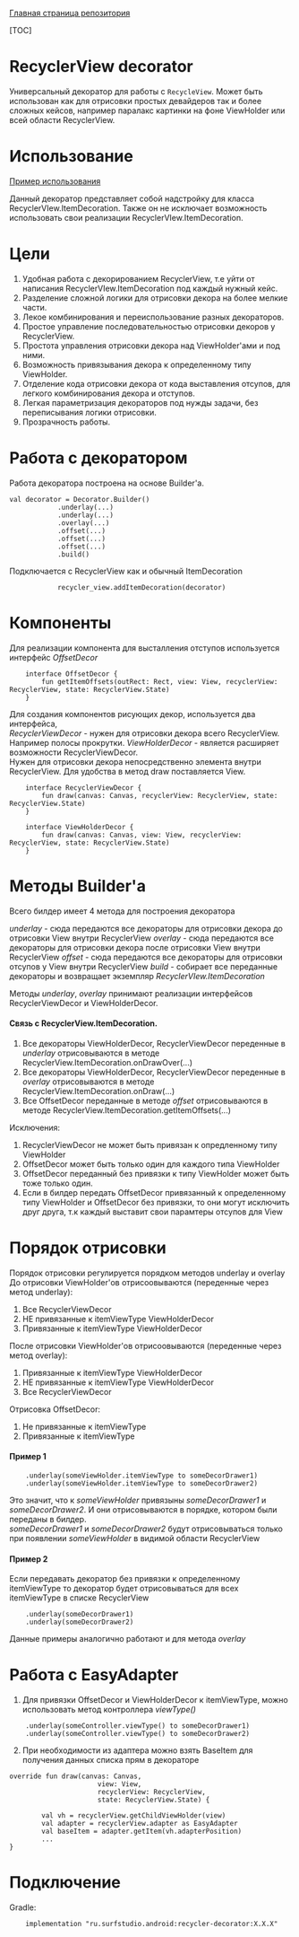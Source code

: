 [Главная страница репозитория](../docs/main.md)

[TOC]

# RecyclerView decorator

Универсальный декоратор для работы с `RecycleView`.
Может быть использован как для отрисовки простых девайдеров так и более сложных кейсов, например паралакс картинки на фоне ViewHolder или всей области RecyclerView.

# Использование
[Пример использования](../recycler-decorator-sample)

Данный декоратор представляет собой надстройку для класса RecyclerVIew.ItemDecoration.
Также он не исключает возможность использовать свои реализации RecyclerVIew.ItemDecoration.

# Цели
1. Удобная работа с декорированием RecyclerView, т.е уйти от написания RecyclerVIew.ItemDecoration под каждый нужный кейс.
2. Разделение сложной логики для отрисовки декора на более мелкие части.
3. Лекое комбинирования и переиспользование разных декораторов.
4. Простое управление последовательностью отрисовки декоров у RecyclerView.
5. Простота управления отрисовки декора над ViewHolder'ами и под ними.
6. Возможность привязывания декора к определенному типу ViewHolder.
7. Отделение кода отрисовки декора от кода выставления отсупов, для легкого комбинирования декора и отступов.
8. Легкая параметризация декораторов под нужды задачи, без переписывания логики отрисовки.
9. Прозрачность работы.

# Работа с декоратором

Работа декоратора построена на основе Builder'a.

```
val decorator = Decorator.Builder()
            .underlay(...)
            .underlay(...)
            .overlay(...)
            .offset(...)
            .offset(...)
            .offset(...)
            .build()
```

Подключается с RecyclerView как и обычный ItemDecoration

```
            recycler_view.addItemDecoration(decorator)
```
# Компоненты

Для реализации компонента для высталления отступов используется интерфейс *OffsetDecor*

```
    interface OffsetDecor {
        fun getItemOffsets(outRect: Rect, view: View, recyclerView: RecyclerView, state: RecyclerView.State)
    }
```

Для создания компонентов рисующих декор, используется два интерфейса,  
*RecyclerViewDecor* - нужен для отрисовки декора всего RecyclerView. Например полосы прокрутки.
*ViewHolderDecor* - является расширяет возможности RecyclerViewDecor.  
Нужен для отрисовки декора непосредственно элемента внутри RecyclerView. Для удобства в метод draw поставляется View.
```
    interface RecyclerViewDecor {
        fun draw(canvas: Canvas, recyclerView: RecyclerView, state: RecyclerView.State)
    }
```
```
    interface ViewHolderDecor {
        fun draw(canvas: Canvas, view: View, recyclerView: RecyclerView, state: RecyclerView.State)
    }
```
# Методы Builder'a

Всего билдер имеет 4 метода для построения декоратора

*underlay* - сюда передаются все декораторы для отрисовки декора до отрисовки View внутри RecyclerView
*overlay* - сюда передаются все декораторы для отрисовки декора после отрисовки View внутри RecyclerView
*offset* - сюда передаются все декораторы для отрисовки отсупов у View внутри RecyclerView
*build* -  собирает все переданные декораторы и возвращает экземпляр *RecyclerVIew.ItemDecoration*

Методы *underlay*, *overlay* принимают реализации интерфейсов RecyclerViewDecor и ViewHolderDecor.

#### Связь с RecyclerView.ItemDecoration.
1. Все декораторы ViewHolderDecor, RecyclerViewDecor переденные в *underlay* отрисовываются в методе RecyclerView.ItemDecoration.onDrawOver(...)
2. Все декораторы ViewHolderDecor, RecyclerViewDecor переденные в *overlay* отрисовываются в методе RecyclerView.ItemDecoration.onDraw(...)
3. Все OffsetDecor переданные в методе *offset* отрисовываются в методе RecyclerView.ItemDecoration.getItemOffsets(...)

Исключения:
1. RecyclerViewDecor не может быть привязан к опредленному типу ViewHolder
2. OffsetDecor может быть только один для каждого типа ViewHolder
3. OffsetDecor переданный без привязки к типу ViewHolder может быть тоже только один.
4. Если в билдер передать OffsetDecor привязанный к определенному типу ViewHolder и OffsetDecor без привязки, то они могут исключить друг друга, т.к каждый выставит свои парамтеры отсупов для View


# Порядок отрисовки
Порядок отрисовки регулируется порядком методов underlay и overlay
До отрисовки ViewHolder'ов отрисоовываются (переденные через метод underlay):
1. Все RecyclerViewDecor
2. НЕ привязанные к itemViewType ViewHolderDecor
3. Привязанные к itemViewType ViewHolderDecor

После отрисовки ViewHolder'ов отрисоовываются (переденные через метод overlay):
1. Привязанные к itemViewType ViewHolderDecor
2. НЕ привязанные к itemViewType ViewHolderDecor
3. Все RecyclerViewDecor

Отрисовка OffsetDecor:
1. Не привязанные к itemViewType
2. Привязанные к itemViewType
#### Пример 1
```
    .underlay(someViewHolder.itemViewType to someDecorDrawer1)
    .underlay(someViewHolder.itemViewType to someDecorDrawer2)
```
Это значит, что к *someViewHolder* привязыны *someDecorDrawer1* и *someDecorDrawer2*. И они отрисовываются в порядке, котором были переданы в билдер.  
*someDecorDrawer1* и *someDecorDrawer2* будут отрисовываться только при появлении *someViewHolder* в видимой области RecyclerView

#### Пример 2
Если передавать декоратор без привязки к определенному itemViewType то декоратор будет отрисовываться для всех itemViewType в списке RecyclerView
```
    .underlay(someDecorDrawer1)
    .underlay(someDecorDrawer2)
```
Данные примеры аналогично работают и для метода *overlay*


# Работа с EasyAdapter
1. Для привязки OffsetDecor и ViewHolderDecor к itemViewType, можно использовать метод контроллера *viewType()*
```
    .underlay(someController.viewType() to someDecorDrawer1)
    .underlay(someController.viewType() to someDecorDrawer2)
```
2. При необходимости из адаптера можно взять BaseItem для получения данных списка прям в декораторе
```
override fun draw(canvas: Canvas,
                      view: View,
                      recyclerView: RecyclerView,
                      state: RecyclerView.State) {

        val vh = recyclerView.getChildViewHolder(view)
        val adapter = recyclerView.adapter as EasyAdapter
        val baseItem = adapter.getItem(vh.adapterPosition)
        ...
}
```

# Подключение
Gradle:
```
    implementation "ru.surfstudio.android:recycler-decorator:X.X.X"
```